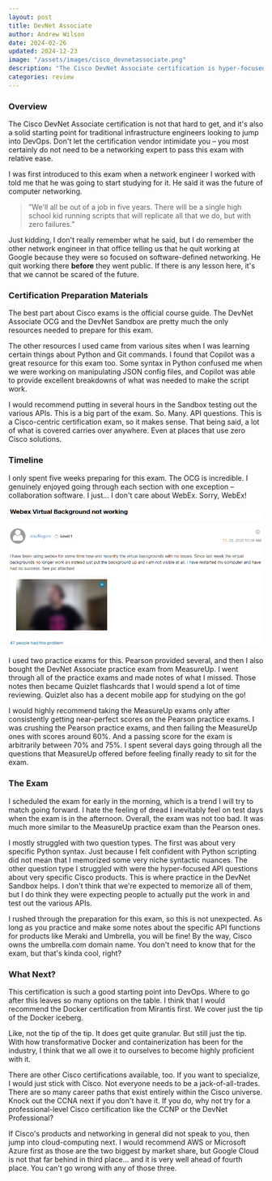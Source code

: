 ```yaml
---
layout: post
title: DevNet Associate
author: Andrew Wilson
date: 2024-02-26
updated: 2024-12-23
image: "/assets/images/cisco_devnetassociate.png"
description: "The Cisco DevNet Associate certification is hyper-focused on API development, functionality, troubleshooting, and use cases. The certification exam also covers DevOps methodology and common DevOps tools, along with a lot of information about specific Cisco products that we are expected to know fairly well."
categories: review
---
```

### Overview
The Cisco DevNet Associate certification is not that hard to get, and it's also a solid starting point for traditional infrastructure engineers looking to jump into DevOps. Don't let the certification vendor intimidate you – you most certainly do not need to be a networking expert to pass this exam with relative ease.

I was first introduced to this exam when a network engineer I worked with told me that he was going to start studying for it. He said it was the future of computer networking. 

>”We'll all be out of a job in five years. There will be a single high school kid running scripts that will replicate all that we do, but with zero failures.”

Just kidding, I don't really remember what he said, but I do remember the other network engineer in that office telling us that he quit working at Google because they were so focused on software-defined networking. He quit working there **before** they went public. If there is any lesson here, it's that we cannot be scared of the future.
### Certification Preparation Materials
The best part about Cisco exams is the official course guide. The DevNet Associate OCG and the DevNet Sandbox are pretty much the only resources needed to prepare for this exam.

The other resources I used came from various sites when I was learning certain things about Python and Git commands. I found that Copilot was a great resource for this exam too. Some syntax in Python confused me when we were working on manipulating JSON config files, and Copilot was able to provide excellent breakdowns of what was needed to make the script work.

I would recommend putting in several hours in the Sandbox testing out the various APIs. This is a big part of the exam. So. Many. API questions. This is a Cisco-centric certification exam, so it makes sense. That being said, a lot of what is covered carries over anywhere. Even at places that use zero Cisco solutions.
### Timeline
I only spent five weeks preparing for this exam. The OCG is incredible. I genuinely enjoyed going through each section with one exception – collaboration software. I just… I don't care about WebEx. Sorry, WebEx!
<div class="post-image">
<img src="/assets/images/webex.png" class="img-responsive" alt="Post Image">
</div>
<br>
I used two practice exams for this. Pearson provided several, and then I also bought the DevNet Associate practice exam from MeasureUp. I went through all of the practice exams and made notes of what I missed. Those notes then became Quizlet flashcards that I would spend a lot of time reviewing. Quizlet also has a decent mobile app for studying on the go!

I would highly recommend taking the MeasureUp exams only after consistently getting near-perfect scores on the Pearson practice exams. I was crushing the Pearson practice exams, and then failing the MeasureUp ones with scores around 60%. And a passing score for the exam is arbitrarily between 70% and 75%. I spent several days going through all the questions that MeasureUp offered before feeling finally ready to sit for the exam.
### The Exam
I scheduled the exam for early in the morning, which is a trend I will try to match going forward. I hate the feeling of dread I inevitably feel on test days when the exam is in the afternoon. Overall, the exam was not too bad. It was much more similar to the MeasureUp practice exam than the Pearson ones.

I mostly struggled with two question types. The first was about very specific Python syntax. Just because I felt confident with Python scripting did not mean that I memorized some very niche syntactic nuances. The other question type I struggled with were the hyper-focused API questions about very specific Cisco products. This is where practice in the DevNet Sandbox helps. I don't think that we're expected to memorize all of them, but I do think they were expecting people to actually put the work in and test out the various APIs.

I rushed through the preparation for this exam, so this is not unexpected. As long as you practice and make some notes about the specific API functions for products like Meraki and Umbrella, you will be fine! By the way, Cisco owns the umbrella.com domain name. You don't need to know that for the exam, but that's kinda cool, right?
### What Next?
This certification is such a good starting point into DevOps. Where to go after this leaves so many options on the table. I think that I would recommend the Docker certification from Mirantis first. We cover just the tip of the Docker iceberg. 

Like, not the tip of the tip. It does get quite granular. But still just the tip. With how transformative Docker and containerization has been for the industry, I think that we all owe it to ourselves to become highly proficient with it.

There are other Cisco certifications available, too. If you want to specialize, I would just stick with Cisco. Not everyone needs to be a jack-of-all-trades. There are so many career paths that exist entirely within the Cisco universe. Knock out the CCNA next if you don't have it. If you do, why not try for a professional-level Cisco certification like the CCNP or the DevNet Professional?

If Cisco's products and networking in general did not speak to you, then jump into cloud-computing next. I would recommend AWS or Microsoft Azure first as those are the two biggest by market share, but Google Cloud is not that far behind in third place… and it is very well ahead of fourth place. You can't go wrong with any of those three.
					